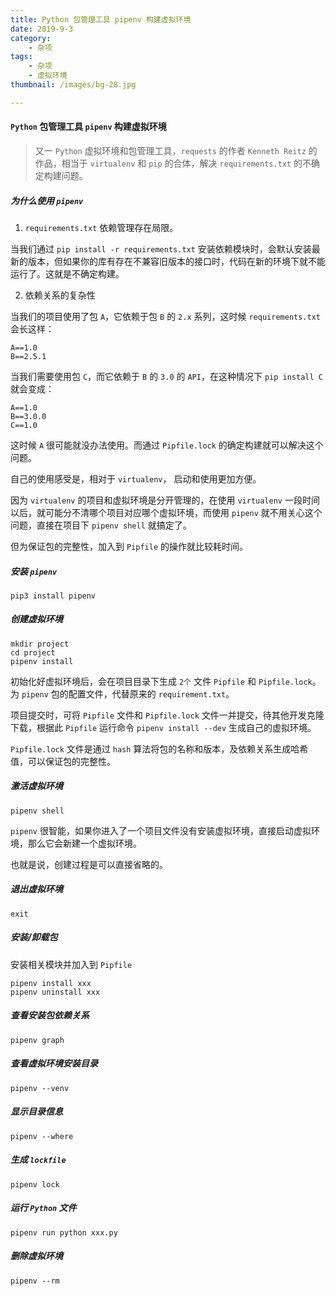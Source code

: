 ```yaml
---
title: Python 包管理工具 pipenv 构建虚拟环境
date: 2019-9-3
category:
    - 杂项
tags:
    - 杂项
    - 虚拟环境
thumbnail: /images/bg-28.jpg

---
```


#### `Python` 包管理工具 `pipenv` 构建虚拟环境

> 又一 `Python` 虚拟环境和包管理工具，`requests` 的作者 `Kenneth Reitz` 的作品，相当于 `virtualenv` 和 `pip` 的合体，解决 `requirements.txt` 的不确定构建问题。

<!-- more -->

##### 为什么使用 `pipenv`

1. `requirements.txt` 依赖管理存在局限。

当我们通过 `pip install -r requirements.txt` 安装依赖模块时，会默认安装最新的版本，但如果你的库有存在不兼容旧版本的接口时，代码在新的环境下就不能运行了。这就是不确定构建。

2. 依赖关系的复杂性

当我们的项目使用了包 `A`，它依赖于包 `B` 的 `2.x` 系列，这时候 `requirements.txt` 会长这样：

```pipfile
A==1.0
B==2.5.1
```

当我们需要使用包 `C`，而它依赖于 `B` 的 `3.0` 的 `API`，在这种情况下 `pip install C` 就会变成：

```pipfile
A==1.0
B==3.0.0
C==1.0
```

这时候 `A` 很可能就没办法使用。而通过 `Pipfile.lock` 的确定构建就可以解决这个问题。

自己的使用感受是，相对于 `virtualenv`， 启动和使用更加方便。

因为 `virtualenv` 的项目和虚拟环境是分开管理的，在使用 `virtualenv` 一段时间以后，就可能分不清哪个项目对应哪个虚拟环境，而使用 `pipenv` 就不用关心这个问题，直接在项目下 `pipenv shell` 就搞定了。

但为保证包的完整性，加入到 `Pipfile` 的操作就比较耗时间。

##### 安装 `pipenv`

```shell
pip3 install pipenv
```

##### 创建虚拟环境

```shell
mkdir project
cd project
pipenv install
```

初始化好虚拟环境后，会在项目目录下生成 `2个` 文件 `Pipfile` 和 `Pipfile.lock`。为 `pipenv` 包的配置文件，代替原来的 `requirement.txt`。

项目提交时，可将 `Pipfile` 文件和 `Pipfile.lock` 文件一并提交，待其他开发克隆下载，根据此 `Pipfile` 运行命令 `pipenv install --dev` 生成自己的虚拟环境。

`Pipfile.lock` 文件是通过 `hash` 算法将包的名称和版本，及依赖关系生成哈希值，可以保证包的完整性。

##### 激活虚拟环境

```shell
pipenv shell
```

`pipenv` 很智能，如果你进入了一个项目文件没有安装虚拟环境，直接启动虚拟环境，那么它会新建一个虚拟环境。

也就是说，创建过程是可以直接省略的。

##### 退出虚拟环境

```shell
exit
```

##### 安装/卸载包

安装相关模块并加入到 `Pipfile`

```shell
pipenv install xxx
pipenv uninstall xxx
```

##### 查看安装包依赖关系

```shell
pipenv graph
```

##### 查看虚拟环境安装目录

```shell
pipenv --venv
```

##### 显示目录信息

```shell
pipenv --where
```

##### 生成 `lockfile`

```shell
pipenv lock
```

##### 运行 `Python` 文件

```shell
pipenv run python xxx.py
```

##### 删除虚拟环境

```shell
pipenv --rm
```
